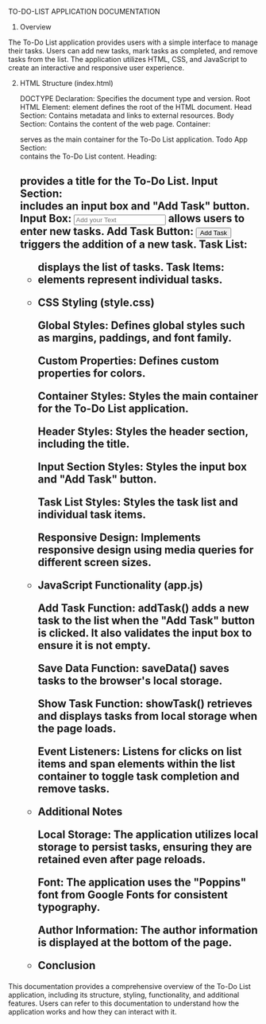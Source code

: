 TO-DO-LIST APPLICATION DOCUMENTATION

1. Overview

The To-Do List application provides users with a simple interface to manage their tasks. Users can add new tasks, mark tasks as completed, and remove tasks from the list. The application utilizes HTML, CSS, and JavaScript to create an interactive and responsive user experience.

2. HTML Structure (index.html)

    DOCTYPE Declaration: Specifies the document type and version.
    Root HTML Element: <html> element defines the root of the HTML document.
    Head Section: Contains metadata and links to external resources.
    Body Section: Contains the content of the web page.
        Container: <div class="container"> serves as the main container for the To-Do List application.
            Todo App Section: <div class="todo-app"> contains the To-Do List content.
                Heading: <h2> provides a title for the To-Do List.
                Input Section: <div class="row"> includes an input box and "Add Task" button.
                    Input Box: <input type="text" id="input-box" placeholder="Add your Text"> allows users to enter new tasks.
                    Add Task Button: <button onclick="addTask()">Add Task</button> triggers the addition of a new task.
                Task List: <ul id="list-container"> displays the list of tasks.
                    Task Items: <li> elements represent individual tasks.

3. CSS Styling (style.css)

    Global Styles: Defines global styles such as margins, paddings, and font family.
   
    Custom Properties: Defines custom properties for colors.
   
    Container Styles: Styles the main container for the To-Do List application.
   
    Header Styles: Styles the header section, including the title.
   
    Input Section Styles: Styles the input box and "Add Task" button.
   
    Task List Styles: Styles the task list and individual task items.
   
    Responsive Design: Implements responsive design using media queries for different screen sizes.

5. JavaScript Functionality (app.js)

    Add Task Function: addTask() adds a new task to the list when the "Add Task" button is clicked. It also validates the input box to ensure it is not empty. 

                            
    Save Data Function: saveData() saves tasks to the browser's local storage.
   
    Show Task Function: showTask() retrieves and displays tasks from local storage when the page loads.
   
    Event Listeners: Listens for clicks on list items and span elements within the list container to toggle task completion and remove tasks.

6. Additional Notes

    Local Storage: The application utilizes local storage to persist tasks, ensuring they are retained even after page reloads.
   
    Font: The application uses the "Poppins" font from Google Fonts for consistent typography.
   
    Author Information: The author information is displayed at the bottom of the page.

7. Conclusion

This documentation provides a comprehensive overview of the To-Do List application, including its structure, styling, functionality, and additional features. Users can refer to this documentation to understand how the application works and how they can interact with it.
